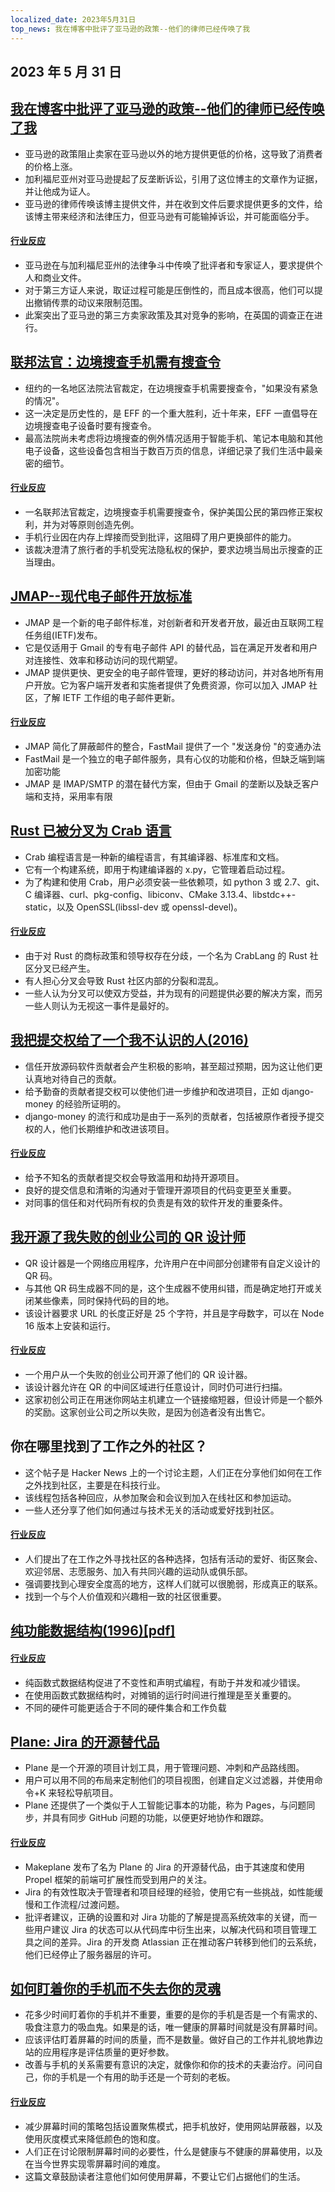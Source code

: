 ```yaml
---
localized_date: 2023年5月31日
top_news: 我在博客中批评了亚马逊的政策--他们的律师已经传唤了我
---
```


## 2023 年 5 月 31 日

## [我在博客中批评了亚马逊的政策--他们的律师已经传唤了我](https://twitter.com/Molson_Hart/status/1663582588210905091)

- 亚马逊的政策阻止卖家在亚马逊以外的地方提供更低的价格，这导致了消费者的价格上涨。
- 加利福尼亚州对亚马逊提起了反垄断诉讼，引用了这位博主的文章作为证据，并让他成为证人。
- 亚马逊的律师传唤该博主提供文件，并在收到文件后要求提供更多的文件，给该博主带来经济和法律压力，但亚马逊有可能输掉诉讼，并可能面临分手。

#### [行业反应](http://news.ycombinator.com/item?id=36127800)

- 亚马逊在与加利福尼亚州的法律争斗中传唤了批评者和专家证人，要求提供个人和商业文件。
- 对于第三方证人来说，取证过程可能是压倒性的，而且成本很高，他们可以提出撤销传票的动议来限制范围。
- 此案突出了亚马逊的第三方卖家政策及其对竞争的影响，在英国的调查正在进行。

## [联邦法官：边境搜查手机需有搜查令](https://www.eff.org/deeplinks/2023/05/federal-judge-makes-history-holding-border-searches-cell-phones-require-warrant)

- 纽约的一名地区法院法官裁定，在边境搜查手机需要搜查令，"如果没有紧急的情况"。
- 这一决定是历史性的，是 EFF 的一个重大胜利，近十年来，EFF 一直倡导在边境搜查电子设备时要有搜查令。
- 最高法院尚未考虑将边境搜查的例外情况适用于智能手机、笔记本电脑和其他电子设备，这些设备包含相当于数百万页的信息，详细记录了我们生活中最亲密的细节。

#### [行业反应](http://news.ycombinator.com/item?id=36130166)

- 一名联邦法官裁定，边境搜查手机需要搜查令，保护美国公民的第四修正案权利，并为对等原则创造先例。
- 手机行业因在内存上焊接而受到批评，这阻碍了用户更换部件的能力。
- 该裁决澄清了旅行者的手机受宪法隐私权的保护，要求边境当局出示搜查的正当理由。

## [JMAP--现代电子邮件开放标准](https://jmap.io/)

- JMAP 是一个新的电子邮件标准，对创新者和开发者开放，最近由互联网工程任务组(IETF)发布。
- 它是仅适用于 Gmail 的专有电子邮件 API 的替代品，旨在满足开发者和用户对连接性、效率和移动访问的现代期望。
- JMAP 提供更快、更安全的电子邮件管理，更好的移动访问，并对各地所有用户开放。它为客户端开发者和实施者提供了免费资源，你可以加入 JMAP 社区，了解 IETF 工作组的电子邮件更新。

#### [行业反应](http://news.ycombinator.com/item?id=36127703)

- JMAP 简化了屏蔽邮件的整合，FastMail 提供了一个 "发送身份 "的变通办法
- FastMail 是一个独立的电子邮件服务，具有心仪的功能和价格，但缺乏端到端加密功能
- JMAP 是 IMAP/SMTP 的潜在替代方案，但由于 Gmail 的垄断以及缺乏客户端和支持，采用率有限

## [Rust 已被分叉为 Crab 语言](https://github.com/crablang/crab)

- Crab 编程语言是一种新的编程语言，有其编译器、标准库和文档。
- 它有一个构建系统，即用于构建编译器的 x.py，它管理着启动过程。
- 为了构建和使用 Crab，用户必须安装一些依赖项，如 python 3 或 2.7、git、C 编译器、curl、pkg-config、libiconv、CMake 3.13.4、libstdc++-static，以及 OpenSSL(libssl-dev 或 openssl-devel)。

#### [行业反应](http://news.ycombinator.com/item?id=36122270)

- 由于对 Rust 的商标政策和领导权存在分歧，一个名为 CrabLang 的 Rust 社区分叉已经产生。
- 有人担心分叉会导致 Rust 社区内部的分裂和混乱。
- 一些人认为分叉可以使双方受益，并为现有的问题提供必要的解决方案，而另一些人则认为无视这一事件是最好的。

## [我把提交权给了一个我不认识的人(2016)](https://tech.davis-hansson.com/p/clickbait/)

- 信任开放源码软件贡献者会产生积极的影响，甚至超过预期，因为这让他们更认真地对待自己的贡献。
- 给予勤奋的贡献者提交权可以使他们进一步维护和改进项目，正如 django-money 的经验所证明的。
- django-money 的流行和成功是由于一系列的贡献者，包括被原作者授予提交权的人，他们长期维护和改进该项目。

#### [行业反应](http://news.ycombinator.com/item?id=36120972)

- 给予不知名的贡献者提交权会导致滥用和劫持开源项目。
- 良好的提交信息和清晰的沟通对于管理开源项目的代码变更至关重要。
- 对同事的信任和对代码所有权的负责是有效的软件开发的重要条件。

## [我开源了我失败的创业公司的 QR 设计师](https://github.com/kochrt/qr-designer)

- QR 设计器是一个网络应用程序，允许用户在中间部分创建带有自定义设计的 QR 码。
- 与其他 QR 码生成器不同的是，这个生成器不使用纠错，而是确定地打开或关闭某些像素，同时保持代码的目的地。
- 该设计器要求 URL 的长度正好是 25 个字符，并且是字母数字，可以在 Node 16 版本上安装和运行。

#### [行业反应](http://news.ycombinator.com/item?id=36128082)

- 一个用户从一个失败的创业公司开源了他们的 QR 设计器。
- 该设计器允许在 QR 的中间区域进行任意设计，同时仍可进行扫描。
- 这家初创公司正在用迷你网站主机建立一个链接缩短器，但设计师是一个额外的奖励。这家创业公司之所以失败，是因为创造者没有出售它。

## 你在哪里找到了工作之外的社区？

- 这个帖子是 Hacker News 上的一个讨论主题，人们正在分享他们如何在工作之外找到社区，主要是在科技行业。
- 该线程包括各种回应，从参加聚会和会议到加入在线社区和参加运动。
- 一些人还分享了他们如何通过与技术无关的活动或爱好找到社区。

#### [行业反应](http://news.ycombinator.com/item?id=36128618)

- 人们提出了在工作之外寻找社区的各种选择，包括有活动的爱好、街区聚会、欢迎邻居、志愿服务、加入有共同兴趣的运动队或俱乐部。
- 强调要找到心理安全度高的地方，这样人们就可以很脆弱，形成真正的联系。
- 找到一个与个人价值观和兴趣相一致的社区很重要。

## [纯功能数据结构(1996)[pdf]](https://www.cs.cmu.edu/~rwh/students/okasaki.pdf)

#### [行业反应](http://news.ycombinator.com/item?id=36123651)

- 纯函数式数据结构促进了不变性和声明式编程，有助于并发和减少错误。
- 在使用函数式数据结构时，对摊销的运行时间进行推理是至关重要的。
- 不同的硬件可能更适合于不同的硬件集合和工作负载

## [Plane: Jira 的开源替代品](https://github.com/makeplane/plane)

- Plane 是一个开源的项目计划工具，用于管理问题、冲刺和产品路线图。
- 用户可以用不同的布局来定制他们的项目视图，创建自定义过滤器，并使用命令+K 来轻松导航项目。
- Plane 还提供了一个类似于人工智能记事本的功能，称为 Pages，与问题同步，并具有同步 GitHub 问题的功能，以便更好地协作和跟踪。

#### [行业反应](http://news.ycombinator.com/item?id=36129594)

- Makeplane 发布了名为 Plane 的 Jira 的开源替代品，由于其速度和使用 Propel 框架的前端可扩展性而受到用户的关注。
- Jira 的有效性取决于管理者和项目经理的经验，使用它有一些挑战，如性能缓慢和工作流程/过渡问题。
- 批评者建议，正确的设置和对 Jira 功能的了解是提高系统效率的关键，而一些用户建议 Jira 的状态可以从代码库中衍生出来，以解决代码和项目管理工具之间的差异。Jira 的开发商 Atlassian 正在推动客户转移到他们的云系统，他们已经停止了服务器层的许可。

## [如何盯着你的手机而不失去你的灵魂](https://simone.org/tracking-screen-time/)

- 花多少时间盯着你的手机并不重要，重要的是你的手机是否是一个有需求的、吸食注意力的吸血鬼。如果是的话，唯一健康的屏幕时间就是没有屏幕时间。
- 应该评估盯着屏幕的时间的质量，而不是数量。做好自己的工作并礼貌地靠边站的应用程序是评估质量的更好参数。
- 改善与手机的关系需要有意识的决定，就像你和你的技术的夫妻治疗。问问自己，你的手机是一个有用的助手还是一个苛刻的老板。

#### [行业反应](http://news.ycombinator.com/item?id=36120457)

- 减少屏幕时间的策略包括设置聚焦模式，把手机放好，使用网站屏蔽器，以及使用灰度模式来降低颜色的饱和度。
- 人们正在讨论限制屏幕时间的必要性，什么是健康与不健康的屏幕使用，以及在当今世界实现零屏幕时间的难度。
- 这篇文章鼓励读者注意他们如何使用屏幕，不要让它们占据他们的生活。
